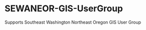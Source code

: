 SEWANEOR-GIS-UserGroup
======================

Supports Southeast Washington Northeast Oregon GIS User Group
